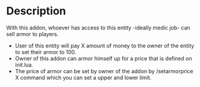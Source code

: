 # Description
  With this addon, whoever has access to this entity -ideally medic job- can sell armor to players.
  
  * User of this entity will pay X amount of money to the owner of the entity to set their armor to 100.
  * Owner of this addon can armor himself up for a price that is defined on init.lua.
  * The price of armor can be set by owner of the addon by /setarmorprice X command which you can set a upper and lower limit.
